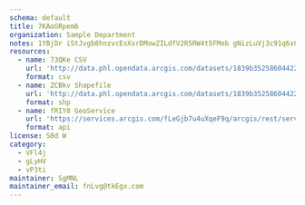 ```yaml
---
schema: default
title: 7KAoGRpem6 
organization: Sample Department 
notes: 1YBjDr iStJvgb8hnzvcEsXxrDMowZILdfV2R5RW4t5FMeb gNizLuVj3c91q6xCFpkC3lo7pYGIyswQJ2uUW0OSHPHABq96dan8 
resources:
  - name: 73QKe CSV
    url: 'http://data.phl.opendata.arcgis.com/datasets/1839b35258604422b0b520cbb668df0d_0.csv'
    format: csv
  - name: ZCBkv Shapefile
    url: 'http://data.phl.opendata.arcgis.com/datasets/1839b35258604422b0b520cbb668df0d_0.zip'
    format: shp
  - name: fRIY8 GeoService
    url: 'https://services.arcgis.com/fLeGjb7u4uXqeF9q/arcgis/rest/services/Air_Monitoring_Stations/FeatureServer/0/query'
    format: api
license: S0d W 
category:
  - VFl4j 
  - gLyHV 
  - vP3ti 
maintainer: SgMNL  
maintainer_email: fnLvg@tkEgx.com
---
```

